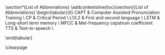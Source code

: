 \section*{List of Abbreviations}
\addcontentsline{toc}{section}{List of Abbreviations}
\begin{tabular}{ll}
    CAPT    & Computer Assisted Pronunciation Training \\
    CP      & Critical Period \\
    L1/L2    & First and second language \\
    LSTM & Long-short term memory \\
    MFCC & Mel-frequency cepstrum coefficient 
    TTS   & Text-to-speech \\
    
\end{tabular}


\clearpage

